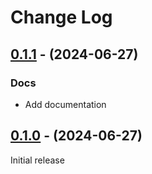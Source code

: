 # Change Log

## [0.1.1] - (2024-06-27)

### Docs

- Add documentation


## [0.1.0] - (2024-06-27)

Initial release

[0.1.0]: https://github.com/py-art/arfi-settings/releases/tag/0.1.0
[0.1.1]: https://github.com/py-art/arfi-settings/releases/tag/0.1.1
